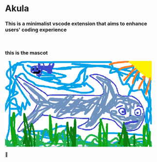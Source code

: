 # Akula
### This is a minimalist vscode extension that aims to enhance users' coding experience
<br>

### this is the mascot
![shark](./src/shark.png)










🦈